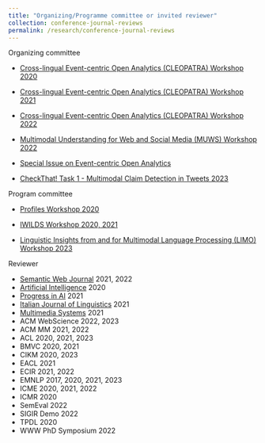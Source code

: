 ```yaml
---
title: "Organizing/Programme committee or invited reviewer"
collection: conference-journal-reviews
permalink: /research/conference-journal-reviews
---
```


Organizing committee
* [Cross-lingual Event-centric Open Analytics (CLEOPATRA) Workshop 2020](http://cleopatra-workshop.l3s.uni-hannover.de/index.php/previous-editions/cleopatra-2020/)
* [Cross-lingual Event-centric Open Analytics (CLEOPATRA) Workshop 2021](https://cleopatra-workshop.l3s.uni-hannover.de/index.php/previous-editions/cleopatra-2021/)
* [Cross-lingual Event-centric Open Analytics (CLEOPATRA) Workshop 2022](http://cleopatra-workshop.l3s.uni-hannover.de/)

* [Multimodal Understanding for Web and Social Media (MUWS) Workshop 2022](https://muws-workshop.github.io/2022-program.html)
	
* [Special Issue on Event-centric Open Analytics](http://www.semantic-web-journal.net/blog/call-papers-special-issue-event-centric-open-analytics)

* [CheckThat! Task 1 - Multimodal Claim Detection in Tweets 2023](https://checkthat.gitlab.io/clef2023/task1/)

Program committee
* [Profiles Workshop 2020](http://profiles2020.l3s.uni-hannover.de/)

* [IWILDS Workshop 2020, 2021](https://iwilds2020.wordpress.com/)

* [Linguistic Insights from and for Multimodal Language Processing (LIMO) Workshop 2023](https://sites.google.com/view/limo2023/)

Reviewer
* [Semantic Web Journal](http://www.semantic-web-journal.net/) 2021, 2022
* [Artificial Intelligence](https://www.journals.elsevier.com/artificial-intelligence) 2020
* [Progress in AI](https://www.springer.com/journal/13748) 2021
* [Italian Journal of Linguistics](https://www.italian-journal-linguistics.com/) 2021
* [Multimedia Systems](https://www.springer.com/journal/530) 2021
* ACM WebScience 2022, 2023
* ACM MM 2021, 2022
* ACL 2020, 2021, 2023
* BMVC 2020, 2021
* CIKM 2020, 2023
* EACL 2021
* ECIR 2021, 2022
* EMNLP 2017, 2020, 2021, 2023
* ICME 2020, 2021, 2022
* ICMR 2020
* SemEval 2022
* SIGIR Demo 2022
* TPDL 2020
* WWW PhD Symposium 2022